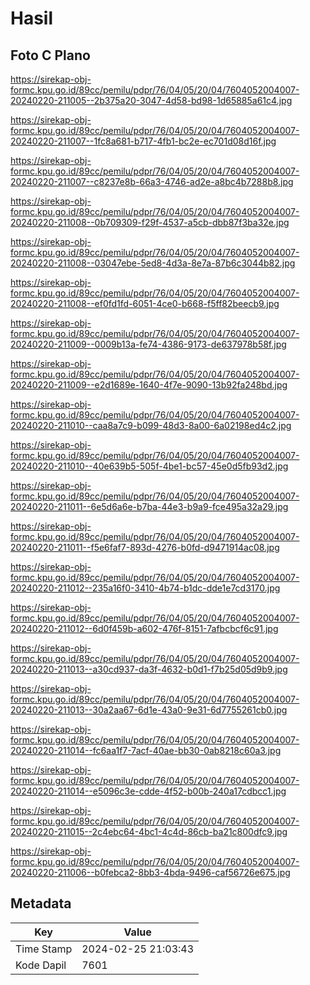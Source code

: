 # Hasil

## Foto C Plano

https://sirekap-obj-formc.kpu.go.id/89cc/pemilu/pdpr/76/04/05/20/04/7604052004007-20240220-211005--2b375a20-3047-4d58-bd98-1d65885a61c4.jpg

https://sirekap-obj-formc.kpu.go.id/89cc/pemilu/pdpr/76/04/05/20/04/7604052004007-20240220-211007--1fc8a681-b717-4fb1-bc2e-ec701d08d16f.jpg

https://sirekap-obj-formc.kpu.go.id/89cc/pemilu/pdpr/76/04/05/20/04/7604052004007-20240220-211007--c8237e8b-66a3-4746-ad2e-a8bc4b7288b8.jpg

https://sirekap-obj-formc.kpu.go.id/89cc/pemilu/pdpr/76/04/05/20/04/7604052004007-20240220-211008--0b709309-f29f-4537-a5cb-dbb87f3ba32e.jpg

https://sirekap-obj-formc.kpu.go.id/89cc/pemilu/pdpr/76/04/05/20/04/7604052004007-20240220-211008--03047ebe-5ed8-4d3a-8e7a-87b6c3044b82.jpg

https://sirekap-obj-formc.kpu.go.id/89cc/pemilu/pdpr/76/04/05/20/04/7604052004007-20240220-211008--ef0fd1fd-6051-4ce0-b668-f5ff82beecb9.jpg

https://sirekap-obj-formc.kpu.go.id/89cc/pemilu/pdpr/76/04/05/20/04/7604052004007-20240220-211009--0009b13a-fe74-4386-9173-de637978b58f.jpg

https://sirekap-obj-formc.kpu.go.id/89cc/pemilu/pdpr/76/04/05/20/04/7604052004007-20240220-211009--e2d1689e-1640-4f7e-9090-13b92fa248bd.jpg

https://sirekap-obj-formc.kpu.go.id/89cc/pemilu/pdpr/76/04/05/20/04/7604052004007-20240220-211010--caa8a7c9-b099-48d3-8a00-6a02198ed4c2.jpg

https://sirekap-obj-formc.kpu.go.id/89cc/pemilu/pdpr/76/04/05/20/04/7604052004007-20240220-211010--40e639b5-505f-4be1-bc57-45e0d5fb93d2.jpg

https://sirekap-obj-formc.kpu.go.id/89cc/pemilu/pdpr/76/04/05/20/04/7604052004007-20240220-211011--6e5d6a6e-b7ba-44e3-b9a9-fce495a32a29.jpg

https://sirekap-obj-formc.kpu.go.id/89cc/pemilu/pdpr/76/04/05/20/04/7604052004007-20240220-211011--f5e6faf7-893d-4276-b0fd-d9471914ac08.jpg

https://sirekap-obj-formc.kpu.go.id/89cc/pemilu/pdpr/76/04/05/20/04/7604052004007-20240220-211012--235a16f0-3410-4b74-b1dc-dde1e7cd3170.jpg

https://sirekap-obj-formc.kpu.go.id/89cc/pemilu/pdpr/76/04/05/20/04/7604052004007-20240220-211012--6d0f459b-a602-476f-8151-7afbcbcf6c91.jpg

https://sirekap-obj-formc.kpu.go.id/89cc/pemilu/pdpr/76/04/05/20/04/7604052004007-20240220-211013--a30cd937-da3f-4632-b0d1-f7b25d05d9b9.jpg

https://sirekap-obj-formc.kpu.go.id/89cc/pemilu/pdpr/76/04/05/20/04/7604052004007-20240220-211013--30a2aa67-6d1e-43a0-9e31-6d7755261cb0.jpg

https://sirekap-obj-formc.kpu.go.id/89cc/pemilu/pdpr/76/04/05/20/04/7604052004007-20240220-211014--fc6aa1f7-7acf-40ae-bb30-0ab8218c60a3.jpg

https://sirekap-obj-formc.kpu.go.id/89cc/pemilu/pdpr/76/04/05/20/04/7604052004007-20240220-211014--e5096c3e-cdde-4f52-b00b-240a17cdbcc1.jpg

https://sirekap-obj-formc.kpu.go.id/89cc/pemilu/pdpr/76/04/05/20/04/7604052004007-20240220-211015--2c4ebc64-4bc1-4c4d-86cb-ba21c800dfc9.jpg

https://sirekap-obj-formc.kpu.go.id/89cc/pemilu/pdpr/76/04/05/20/04/7604052004007-20240220-211006--b0febca2-8bb3-4bda-9496-caf56726e675.jpg


## Metadata

| Key        | Value               |
| ---------- | ------------------- |
| Time Stamp | 2024-02-25 21:03:43 |
| Kode Dapil | 7601                |



